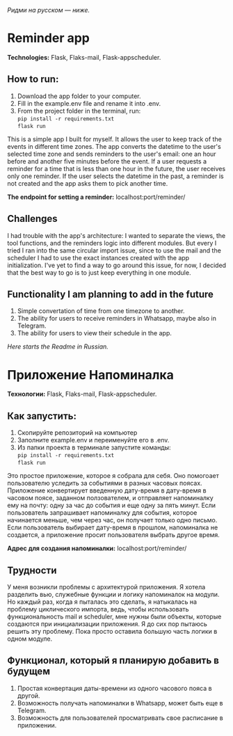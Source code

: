 <i>Ридми на русском — ниже.</i>
# Reminder app

<p><b>Technologies:</b> Flask, Flaks-mail, Flask-appscheduler.</p>

## How to run:

1. Download the app folder to your computer.
2. Fill in the example.env file and rename it into .env.
3. From the project folder in the terminal, run:<br>
`pip install -r requirements.txt`<br>
`flask run`

This is a simple app I built for myself. It allows the user to keep track of the events in different time zones. The app converts the datetime to the user's selected time zone and sends reminders to the user's email: one an hour before and another five minutes before the event. If a user requests a reminder for a time that is less than one hour in the future, the user receives only one reminder. If the user selects the datetime in the past, a reminder is not created and the app asks them to pick another time.

<p><b>The endpoint for setting a reminder:</b> localhost:port/reminder/</p>

## Challenges

I had trouble with the app's architecture: I wanted to separate the views, the tool functions, and the reminders logic into different modules. But every I tried I ran into the same circular import issue, since to use the mail and the scheduler I had to use the exact instances created with the app initialization. I've yet to find a way to go around this issue, for now, I decided that the best way to go is to just keep everything in one module.

## Functionality I am planning to add in the future

1) Simple convertation of time from one timezone to another.
2) The ability for users to receive reminders in Whatsapp, maybe also in Telegram.
3) The ability for users to view their schedule in the app.

<i>Here starts the Readme in Russian.</i>

# Приложение Напоминалка

<p><b>Технологии:</b> Flask, Flaks-mail, Flask-appscheduler.</p>

## Как запустить:

1. Скопируйте репозиторий на компьютер
2. Заполните example.env и переименуйте его в .env.
3. Из папки проекта в терминале запустите команды:<br>
`pip install -r requirements.txt`<br>
`flask run`

Это простое приложение, которое я собрала для себя. Оно помогоает пользователю уследить за событиями в разных часовых поясах. Приложение конвертирует введенную дату-время в дату-время в часовом поясе, заданном ползователем, и отправляет напоминалку ему на почту: одну за час до события и еще одну за пять минут. Если пользователь запрашивает напоминалку для события, которое начинается меньше, чем через час, он получает только одно письмо. Если пользователь выбирает дату-время в прошлом, напоминалка не создается, а приложение просит пользователя выбрать другое время.

<p><b>Адрес для создания напоминалки:</b> localhost:port/reminder/</p>

## Трудности

У меня возникли проблемы с архитектурой приложения. Я хотела разделить вью, служебные функции и логику напоминалок на модули. Но каждый раз, когда я пыталась это сделать, я натыкалась на проблему циклического импорта, ведь, чтобы использовать функциональность mail и scheduler, мне нужны были объекты, которые создаются при инициализации приложения. Я до сих пор пытаюсь решить эту проблему. Пока просто оставила большую часть логики в одном модуле.

## Функционал, который я планирую добавить в будущем

1) Простая конвертация даты-времени из одного часового пояса в другой.
2) Возможность получать напоминалки в Whatsapp, может быть еще в Telegram.
3) Возможность для пользователей просматривать свое расписание в приложении.
